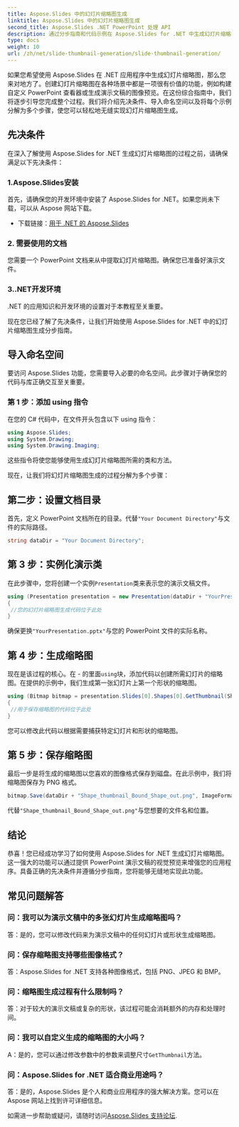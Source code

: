 ```yaml
---
title: Aspose.Slides 中的幻灯片缩略图生成
linktitle: Aspose.Slides 中的幻灯片缩略图生成
second_title: Aspose.Slides .NET PowerPoint 处理 API
description: 通过分步指南和代码示例在 Aspose.Slides for .NET 中生成幻灯片缩略图。自定义外观并保存缩略图。增强演示文稿预览。
type: docs
weight: 10
url: /zh/net/slide-thumbnail-generation/slide-thumbnail-generation/
---
```


如果您希望使用 Aspose.Slides 在 .NET 应用程序中生成幻灯片缩略图，那么您来对地方了。创建幻灯片缩略图在各种场景中都是一项很有价值的功能，例如构建自定义 PowerPoint 查看器或生成演示文稿的图像预览。在这份综合指南中，我们将逐步引导您完成整个过程。我们将介绍先决条件、导入命名空间以及将每个示例分解为多个步骤，使您可以轻松地无缝实现幻灯片缩略图生成。

## 先决条件

在深入了解使用 Aspose.Slides for .NET 生成幻灯片缩略图的过程之前，请确保满足以下先决条件：

### 1.Aspose.Slides安装
首先，请确保您的开发环境中安装了 Aspose.Slides for .NET。如果您尚未下载，可以从 Aspose 网站下载。

- 下载链接：[用于 .NET 的 Aspose.Slides](https://releases.aspose.com/slides/net/)

### 2. 需要使用的文档
您需要一个 PowerPoint 文档来从中提取幻灯片缩略图。确保您已准备好演示文件。

### 3..NET开发环境
.NET 的应用知识和开发环境的设置对于本教程至关重要。

现在您已经了解了先决条件，让我们开始使用 Aspose.Slides for .NET 中的幻灯片缩略图生成分步指南。

## 导入命名空间

要访问 Aspose.Slides 功能，您需要导入必要的命名空间。此步骤对于确保您的代码与库正确交互至关重要。

### 第 1 步：添加 using 指令

在您的 C# 代码中，在文件开头包含以下 using 指令：

```csharp
using Aspose.Slides;
using System.Drawing;
using System.Drawing.Imaging;
```

这些指令将使您能够使用生成幻灯片缩略图所需的类和方法。

现在，让我们将幻灯片缩略图生成的过程分解为多个步骤：

## 第二步：设置文档目录

首先，定义 PowerPoint 文档所在的目录。代替`"Your Document Directory"`与文件的实际路径。

```csharp
string dataDir = "Your Document Directory";
```

## 第 3 步：实例化演示类

在此步骤中，您将创建一个实例`Presentation`类来表示您的演示文稿文件。

```csharp
using (Presentation presentation = new Presentation(dataDir + "YourPresentation.pptx"))
{
 //您的幻灯片缩略图生成代码位于此处
}
```

确保更换`"YourPresentation.pptx"`与您的 PowerPoint 文件的实际名称。

## 第 4 步：生成缩略图

现在是该过程的核心。在 - 的里面`using`块，添加代码以创建所需幻灯片的缩略图。在提供的示例中，我们生成第一张幻灯片上第一个形状的缩略图。

```csharp
using (Bitmap bitmap = presentation.Slides[0].Shapes[0].GetThumbnail(ShapeThumbnailBounds.Appearance, 1, 1))
{
 //用于保存缩略图的代码位于此处
}
```

您可以修改此代码以根据需要捕获特定幻灯片和形状的缩略图。

## 第 5 步：保存缩略图

最后一步是将生成的缩略图以您喜欢的图像格式保存到磁盘。在此示例中，我们将缩略图保存为 PNG 格式。

```csharp
bitmap.Save(dataDir + "Shape_thumbnail_Bound_Shape_out.png", ImageFormat.Png);
```

代替`"Shape_thumbnail_Bound_Shape_out.png"`与您想要的文件名和位置。

## 结论

恭喜！您已经成功学习了如何使用 Aspose.Slides for .NET 生成幻灯片缩略图。这一强大的功能可以通过提供 PowerPoint 演示文稿的视觉预览来增强您的应用程序。具备正确的先决条件并遵循分步指南，您将能够无缝地实现此功能。

## 常见问题解答

### 问：我可以为演示文稿中的多张幻灯片生成缩略图吗？
答：是的，您可以修改代码来为演示文稿中的任何幻灯片或形状生成缩略图。

### 问：保存缩略图支持哪些图像格式？
答：Aspose.Slides for .NET 支持各种图像格式，包括 PNG、JPEG 和 BMP。

### 问：缩略图生成过程有什么限制吗？
答：对于较大的演示文稿或复杂的形状，该过程可能会消耗额外的内存和处理时间。

### 问：我可以自定义生成的缩略图的大小吗？
 A：是的，您可以通过修改参数中的参数来调整尺寸`GetThumbnail`方法。

### 问：Aspose.Slides for .NET 适合商业用途吗？
答：是的，Aspose.Slides 是个人和商业应用程序的强大解决方案。您可以在 Aspose 网站上找到许可详细信息。

如需进一步帮助或疑问，请随时访问[Aspose.Slides 支持论坛](https://forum.aspose.com/).